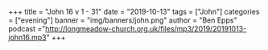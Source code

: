 +++
title = "John 16 v 1  - 31"
date = "2019-10-13"
tags = ["John"]
categories = ["evening"]
banner = "img/banners/john.png"
author = "Ben Epps"
podcast ="http://longmeadow-church.org.uk/files/mp3/2019/20191013-john16.mp3"
+++
